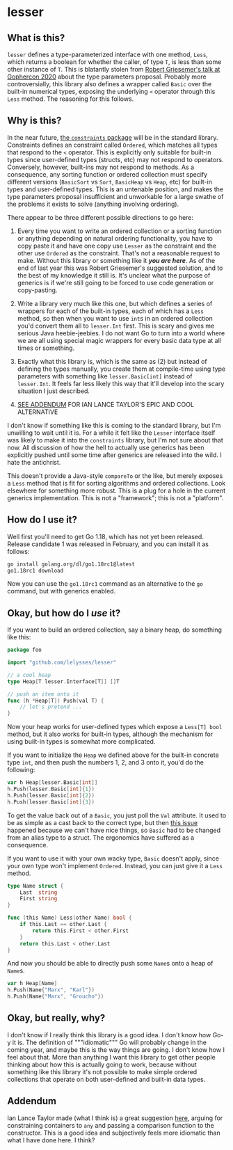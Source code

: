 # lesser


## What is this?

`lesser` defines a type-parameterized interface with one method, `Less`, which returns a boolean for whether the caller, of type `T`, is less than some other instance of `T`. This is blatantly stolen from [Robert Griesemer's talk at Gophercon 2020](https://www.youtube.com/watch?v=TborQFPY2IM) about the type parameters proposal. Probably more controversially, this library also defines a wrapper called `Basic` over the built-in numerical types, exposing the underlying `<` operator through this `Less` method. The reasoning for this follows.

## Why is this?

In the near future, [the `constraints` package](https://pkg.go.dev/golang.org/x/exp/constraints) will be in the standard library. Constraints defines an constraint called `Ordered`, which matches all types that respond to the `<` operator. This is explicitly only suitable for built-in types since user-defined types (structs, etc) may not respond to operators. Conversely, however, built-ins may not respond to methods. As a consequence, any sorting function or ordered collection must specify different versions (`BasicSort` vs `Sort`, `BasicHeap` vs `Heap`, etc) for built-in types and user-defined types. This is an untenable position, and makes the type parameters proposal insufficient and unworkable for a large swathe of the problems it exists to solve (anything involving ordering).

There appear to be three different possible directions to go here:

1. Every time you want to write an ordered collection or a sorting function or anything depending on natural ordering functionality, you have to copy paste it and have one copy use `Lesser` as the constraint and the other use `Ordered` as the constraint. That's not a reasonable request to make. Without this library or something like it ***you are here***. As of the end of last year this was Robert Griesemer's suggested solution, and to the best of my knowledge it still is. It's unclear what the purpose of generics is if we're still going to be forced to use code generation or copy-pasting.

2. Write a library very much like this one, but which defines a series of wrappers for each of the built-in types, each of which has a `Less` method, so then when you want to use `int`s in an ordered collection you'd convert them all to `lesser.Int` first. This is scary and gives me serious Java heebie-jeebies. I do not want Go to turn into a world where we are all using special magic wrappers for every basic data type at all times or something.

3. Exactly what this library is, which is the same as (2) but instead of defining the types manually, you create them at compile-time using type parameters with something like `lesser.Basic[int]` instead of `lesser.Int`. It feels far less likely this way that it'll develop into the scary situation I just described.

4. [SEE ADDENDUM](#addendum) FOR IAN LANCE TAYLOR'S EPIC AND COOL ALTERNATIVE

I don't know if something like this is coming to the standard library, but I'm unwilling to wait until it is. For a while it felt like the `Lesser` interface itself was likely to make it into the `constraints` library, but I'm not sure about that now. All discussion of how the hell to actually use generics has been explicitly pushed until some time after generics are released into the wild. I hate the antichrist.

This doesn't provide a Java-style `compareTo` or the like, but merely exposes a `Less` method that is fit for sorting algorithms and ordered collections. Look elsewhere for something more robust. This is a plug for a hole in the current generics implementation. This is not a "framework"; this is not a "platform".

## How do I use it?

Well first you'll need to get Go 1.18, which has not yet been released. Release candidate 1 was released in February, and you can install it as follows:

```bash
go install golang.org/dl/go1.18rc1@latest
go1.18rc1 download
```

Now you can use the `go1.18rc1` command as an alternative to the `go` command, but with generics enabled.

## Okay, but how do I *use* it?

If you want to build an ordered collection, say a binary heap, do something like this:

```go
package foo

import "github.com/lelysses/lesser"

// a cool heap
type Heap[T lesser.Interface[T]] []T

// push an item onto it
func (h *Heap[T]) Push(val T) {
	// let's pretend ...
}
```

Now your heap works for user-defined types which expose a `Less[T] bool` method, but it also works for built-in types, although the mechanism for using built-in types is somewhat more complicated.

If you want to initialize the `Heap` we defined above for the built-in concrete type `int`, and then push the numbers 1, 2, and 3 onto it, you'd do the following:

```go
var h Heap[lesser.Basic[int]]
h.Push(lesser.Basic[int]{1})
h.Push(lesser.Basic[int]{2})
h.Push(lesser.Basic[int]{3})
```

To get the value back out of a `Basic`, you just poll the `Val` attribute. It used to be as simple as a cast back to the correct type, but then [this issue](https://github.com/golang/go/issues/45639) happened because we can't have nice things, so `Basic` had to be changed from an alias type to a struct. The ergonomics have suffered as a consequence.

If you want to use it with your own wacky type, `Basic` doesn't apply, since your own type won't implement `Ordered`. Instead, you can just give it a `Less` method.

```go
type Name struct {
	Last  string
	First string
}

func (this Name) Less(other Name) bool {
	if this.Last == other.Last {
		return this.First < other.First
	}
	return this.Last < other.Last
}
```

And now you should be able to directly push some `Name`s onto a heap of `Name`s.

```go
var h Heap[Name]
h.Push(Name{"Marx", "Karl"})
h.Push(Name{"Marx", "Groucho"})
```

## Okay, but really, why?

I don't know if I really think this library is a good idea. I don't know how Go-y it is. The definition of """idiomatic""" Go will probably change in the coming year, and maybe this is the way things are going. I don't know how I feel about that. More than anything I want this library to get other people thinking about how this is actually going to work, because without something like this library it's not possible to make simple ordered collections that operate on both user-defined and built-in data types.

## Addendum

Ian Lance Taylor made (what I think is) a great suggestion [here](https://github.com/golang/go/issues/47632#issuecomment-897168431), arguing for constraining containers to `any` and passing a comparison function to the constructor. This is a good idea and subjectively feels more idiomatic than what I have done here. I think?
